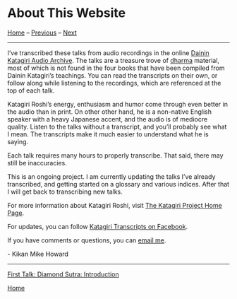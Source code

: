 <a name="0"></a>
# About This Website

[Home](index) – [Previous](index) – [Next](1979-05-09-Diamond-Sutra-Introduction#0)

---
I’ve transcribed these talks from audio recordings in the online [Dainin Katagiri Audio Archive](http://www.mnzencenter.org/katagiri_talks.php). The talks are a treasure trove of [dharma](glossary#dharma) material, most of which is not found in the four books that have been compiled from Dainin Katagiri’s teachings. You can read the transcripts on their own, or follow along while listening to the recordings, which are referenced at the top of each talk. 

Katagiri Roshi’s energy, enthusiasm and humor come through even better in the audio than in print. On other other hand, he is a non-native English speaker with a heavy Japanese accent, and the audio is of mediocre quality. Listen to the talks without a transcript, and you’ll probably see what I mean. The transcripts make it much easier to understand what he is saying.

Each talk requires many hours to properly transcribe. That said, there may still be inaccuracies.

This is an ongoing project. I am currently updating the talks I’ve already transcribed, and getting started on a glossary and various indices. After that I will get back to transcribing new talks.

For more information about Katagiri Roshi, visit [The Katagiri Project Home Page](http://www.mnzencenter.org/katagiri/).

For updates, you can follow [Katagiri Transcripts on Facebook](https://www.facebook.com/KatagiriTranscripts).

If you have comments or questions, you can [email me](mailto:michaelhoward@mac.com).

\- Kikan Mike Howard

---
[First Talk: Diamond Sutra: Introduction](1979-05-09-Diamond-Sutra-Introduction#0)

[Home](index#0)